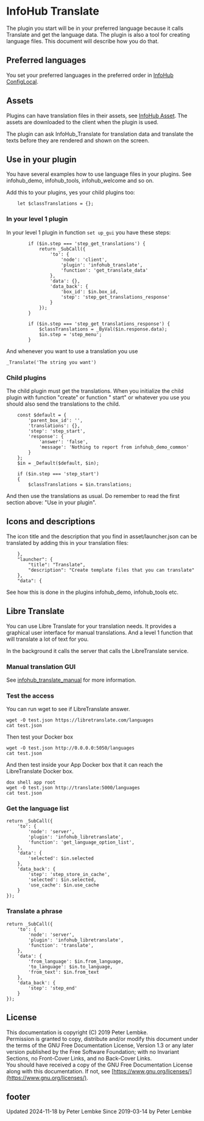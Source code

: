 # InfoHub Translate

The plugin you start will be in your preferred language because it calls Translate and get the language data. The plugin
is also a tool for creating language files. This document will describe how you do that.

## Preferred languages

You set your preferred languages in the preferred order in [InfoHub ConfigLocal](plugin,infohub_configlocal).

## Assets

Plugins can have translation files in their assets, see [InfoHub Asset](plugin,infohub_asset). The assets are downloaded
to the client when the plugin is used.

The plugin can ask InfoHub_Translate for translation data and translate the texts before they are rendered and shown on
the screen.

## Use in your plugin

You have several examples how to use language files in your plugins. See infohub_demo, infohub_tools, infohub_welcome
and so on.

Add this to your plugins, yes your child plugins too:

```
    let $classTranslations = {};
```

### In your level 1 plugin

In your level 1 plugin in function `set up_gui` you have these steps:

```
        if ($in.step === 'step_get_translations') {
            return _SubCall({
                'to': {
                    'node': 'client',
                    'plugin': 'infohub_translate',
                    'function': 'get_translate_data'
                },
                'data': {},
                'data_back': {
                    'box_id': $in.box_id,
                    'step': 'step_get_translations_response'
                }
            });
        }

        if ($in.step === 'step_get_translations_response') {            
            $classTranslations = _ByVal($in.response.data);
            $in.step = 'step_menu';
        }
```

And whenever you want to use a translation you use

```
_Translate('The string you want')
```

### Child plugins

The child plugin must get the translations. When you initialize the child plugin with function "create" or function "
start" or whatever you use you should also send the translations to the child.

```
    const $default = {
        'parent_box_id': '',
        'translations': {},
        'step': 'step_start',
        'response': {
            'answer': 'false',
            'message': 'Nothing to report from infohub_demo_common'
        }
    };
    $in = _Default($default, $in);

    if ($in.step === 'step_start') 
    {
        $classTranslations = $in.translations;
```

And then use the translations as usual. Do remember to read the first section above: "Use in your plugin".

## Icons and descriptions

The icon title and the description that you find in asset/launcher.json can be translated by adding this in your
translation files:

```
    },
    "launcher": {
        "title": "Translate",
        "description": "Create template files that you can translate"
    },
    "data": {
```

See how this is done in the plugins infohub_demo, infohub_tools etc.

## Libre Translate

You can use Libre Translate for your translation needs. It provides a graphical user interface for manual translations.
And a level 1 function that will translate a lot of text for you.

In the background it calls the server that calls the LibreTranslate service.

### Manual translation GUI

See [infohub_translate_manual](plugin,infohub_libretranslate_manual) for more information.

### Test the access

You can run wget to see if LibreTranslate answer.
```
wget -O test.json https://libretranslate.com/languages
cat test.json
```

Then test your Docker box
```
wget -O test.json http://0.0.0.0:5050/languages
cat test.json
```
And then test inside your App Docker box that it can reach the LibreTranslate Docker box.
```
dox shell app root 
wget -O test.json http://translate:5000/languages
cat test.json
```

### Get the language list
```
return _SubCall({
    'to': {
        'node': 'server',
        'plugin': 'infohub_libretranslate',
        'function': 'get_language_option_list',
    },
    'data': {
        'selected': $in.selected
    },
    'data_back': {
        'step': 'step_store_in_cache',
        'selected': $in.selected,
        'use_cache': $in.use_cache
    }
});
```

### Translate a phrase
```
return _SubCall({
    'to': {
        'node': 'server',
        'plugin': 'infohub_libretranslate',
        'function': 'translate',
    },
    'data': {
        'from_language': $in.from_language,
        'to_language': $in.to_language,
        'from_text': $in.from_text
    },
    'data_back': {
        'step': 'step_end'
    }
}); 
```

## License

This documentation is copyright (C) 2019 Peter Lembke.  
Permission is granted to copy, distribute and/or modify this document under the terms of the GNU Free Documentation
License, Version 1.3 or any later version published by the Free Software Foundation; with no Invariant Sections, no
Front-Cover Links, and no Back-Cover Links.  
You should have received a copy of the GNU Free Documentation License along with this documentation. If not,
see [https://www.gnu.org/licenses/](https://www.gnu.org/licenses/).

## footer

Updated 2024-11-18 by Peter Lembke Since 2019-03-14 by Peter Lembke  
